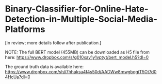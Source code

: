 # Binary-Classifier-for-Online-Hate-Detection-in-Multiple-Social-Media-Platforms
[in review; more details follow after publication.]

NOTE: The full BERT model (455MB) can be downloaded as H5 file from here:
https://www.dropbox.com/s/g010xav1y1vptyt/bert_model.h5?dl=0

The ground truth data is available here: https://www.dropbox.com/sh/i7hhaksu4f4s50d/AADWw8mwgbqgiT5Ot7d04HcUa?dl=0
